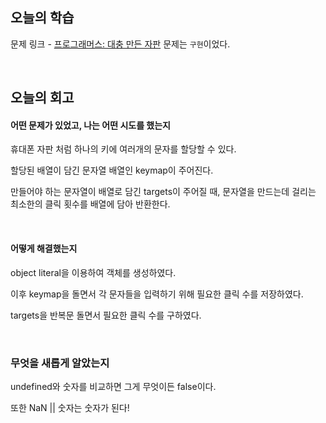 ## 오늘의 학습
문제 링크 - [프로그래머스: 대충 만든 자판](https://school.programmers.co.kr/learn/courses/30/lessons/160586)
문제는 `구현`이었다.

<br />

## 오늘의 회고
#### 어떤 문제가 있었고, 나는 어떤 시도를 했는지
휴대폰 자판 처럼 하나의 키에 여러개의 문자를 할당할 수 있다.

할당된 배열이 담긴 문자열 배열인 keymap이 주어진다.

만들어야 하는 문자열이 배열로 담긴 targets이 주어질 때, 문자열을 만드는데 걸리는 최소한의 클릭 횟수를 배열에 담아 반환한다.

<br />

#### 어떻게 해결했는지
object literal을 이용하여 객체를 생성하였다.

이후 keymap을 돌면서 각 문자들을 입력하기 위해 필요한 클릭 수를 저장하였다.

targets을 반복문 돌면서 필요한 클릭 수를 구하였다.

<br />

### 무엇을 새롭게 알았는지
undefined와 숫자를 비교하면 그게 무엇이든 false이다.

또한 NaN || 숫자는 숫자가 된다!

